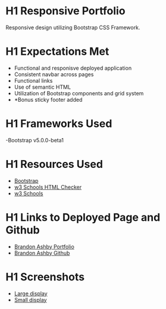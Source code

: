 # H1 Responsive Portfolio

Responsive design utilizing Bootstrap CSS Framework.

# H1 Expectations Met

- Functional and responisve deployed application
- Consistent navbar across pages
- Functional links
- Use of semantic HTML
- Utilization of Bootstrap components and grid system
- *Bonus sticky footer added
# H1 Frameworks Used
-Bootstrap v5.0.0-beta1 

# H1 Resources Used
- [Bootstrap](https://getbootstrap.com/)
- [w3 Schools HTML Checker](https://validator.w3.org/nu/)
- [w3 Schools](https://www.w3schools.com/bootstrap/)

# H1 Links to Deployed Page and Github
- [Brandon Ashby Portfolio](https://bash7325.github.io/responsive-portfolio/)
- [Brandon Ashby Github](https://github.com/bash7325)

# H1 Screenshots
- [Large display](https://i.imgur.com/PFXo26y.png)
- [Small display](https://i.imgur.com/r2nxvTP.png)